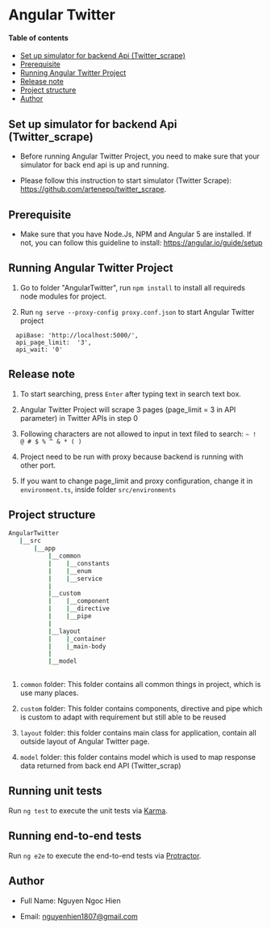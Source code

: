 # Angular Twitter

#### Table of contents
 * [Set up simulator for backend Api (Twitter_scrape)](#set-up-simu)
 * [Prerequisite](#Prerequisite)
 * [Running Angular Twitter Project](#run-angular-twitter)
 * [Release note](#release-note)
 * [Project structure](#strucure)
 * [Author](#author)

## Set up simulator for backend Api (Twitter_scrape)

- Before running Angular Twitter Project, you need to make sure that your simulator for back end api is up and running.

- Please follow this instruction to start simulator (Twitter Scrape): https://github.com/artenepo/twitter_scrape.

## Prerequisite

- Make sure that you have Node.Js, NPM and Angular 5 are installed. If not, you can follow this guideline to install: https://angular.io/guide/setup

## Running Angular Twitter Project

1. Go to folder "AngularTwitter", run `npm install` to install all requireds node modules for project.

2. Run `ng serve --proxy-config proxy.conf.json` to start Angular Twitter project

```
  apiBase: 'http://localhost:5000/',
  api_page_limit:  '3',
  api_wait: '0'
```

## Release note

1. To start searching, press `Enter` after typing text in search text box.

2. Angular Twitter Project will scrape 3 pages (page_limit = 3 in API parameter) in Twitter APIs in step 0

3. Following characters are not allowed to input in text filed to search: `~ ! @ # $ % ^ & * ( )`

4. Project need to be run with proxy because backend is running with other port.

5. If you want to change page_limit and proxy configuration, change it in `environment.ts`, inside folder `src/environments`

## Project structure

```bash
AngularTwitter
   |__src
       |__app
           |__common
           |    |__constants
           |    |__enum
           |    |__service
           |
           |__custom
           |    |__component
           |    |__directive
           |    |__pipe
           |
           |__layout
           |    |_container
           |    |_main-body
           |
           |__model
           
```

1. `common` folder: This folder contains all common things in project, which is use many places.

2. `custom` folder: This folder contains components, directive and pipe which is custom to adapt with requirement but still able to be reused

3. `layout` folder: this folder contains main class for application, contain all outside layout of Angular Twitter page.

4. `model` folder: this folder contains model which is used to map response data returned from back end API (Twitter_scrap)

## Running unit tests

Run `ng test` to execute the unit tests via [Karma](https://karma-runner.github.io).

## Running end-to-end tests

Run `ng e2e` to execute the end-to-end tests via [Protractor](http://www.protractortest.org/).

## Author

- Full Name: Nguyen Ngoc Hien

- Email: nguyenhien1807@gmail.com
